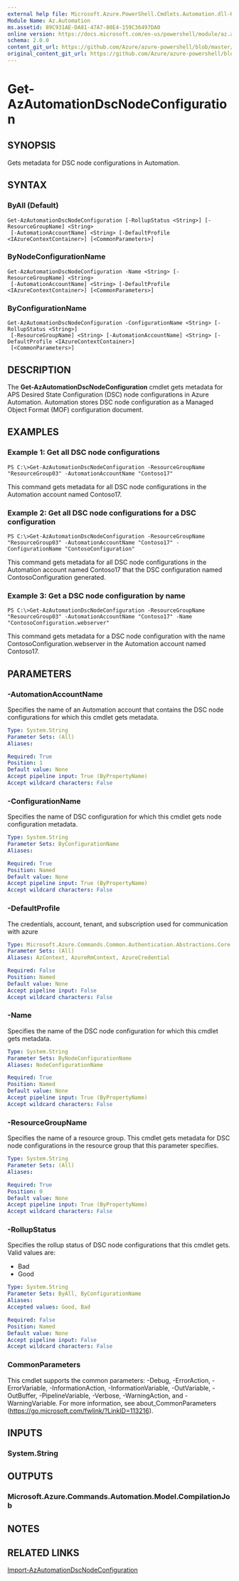 ```yaml
---
external help file: Microsoft.Azure.PowerShell.Cmdlets.Automation.dll-Help.xml
Module Name: Az.Automation
ms.assetid: 89C931AE-DA81-47A7-80E4-159C36497DA0
online version: https://docs.microsoft.com/en-us/powershell/module/az.automation/get-azautomationdscnodeconfiguration
schema: 2.0.0
content_git_url: https://github.com/Azure/azure-powershell/blob/master/src/Automation/Automation/help/Get-AzAutomationDscNodeConfiguration.md
original_content_git_url: https://github.com/Azure/azure-powershell/blob/master/src/Automation/Automation/help/Get-AzAutomationDscNodeConfiguration.md
---
```


# Get-AzAutomationDscNodeConfiguration

## SYNOPSIS
Gets metadata for DSC node configurations in Automation.

## SYNTAX

### ByAll (Default)
```
Get-AzAutomationDscNodeConfiguration [-RollupStatus <String>] [-ResourceGroupName] <String>
 [-AutomationAccountName] <String> [-DefaultProfile <IAzureContextContainer>] [<CommonParameters>]
```

### ByNodeConfigurationName
```
Get-AzAutomationDscNodeConfiguration -Name <String> [-ResourceGroupName] <String>
 [-AutomationAccountName] <String> [-DefaultProfile <IAzureContextContainer>] [<CommonParameters>]
```

### ByConfigurationName
```
Get-AzAutomationDscNodeConfiguration -ConfigurationName <String> [-RollupStatus <String>]
 [-ResourceGroupName] <String> [-AutomationAccountName] <String> [-DefaultProfile <IAzureContextContainer>]
 [<CommonParameters>]
```

## DESCRIPTION
The **Get-AzAutomationDscNodeConfiguration** cmdlet gets metadata for APS Desired State Configuration (DSC) node configurations in Azure Automation.
Automation stores DSC node configuration as a Managed Object Format (MOF) configuration document.

## EXAMPLES

### Example 1: Get all DSC node configurations
```
PS C:\>Get-AzAutomationDscNodeConfiguration -ResourceGroupName "ResourceGroup03" -AutomationAccountName "Contoso17"
```

This command gets metadata for all DSC node configurations in the Automation account named Contoso17.

### Example 2: Get all DSC node configurations for a DSC configuration
```
PS C:\>Get-AzAutomationDscNodeConfiguration -ResourceGroupName "ResourceGroup03" -AutomationAccountName "Contoso17" -ConfigurationName "ContosoConfiguration"
```

This command gets metadata for all DSC node configurations in the Automation account named Contoso17 that the DSC configuration named ContosoConfiguration generated.

### Example 3: Get a DSC node configuration by name
```
PS C:\>Get-AzAutomationDscNodeConfiguration -ResourceGroupName "ResourceGroup03" -AutomationAccountName "Contoso17" -Name "ContosoConfiguration.webserver"
```

This command gets metadata for a DSC node configuration with the name ContosoConfiguration.webserver in the Automation account named Contoso17.

## PARAMETERS

### -AutomationAccountName
Specifies the name of an Automation account that contains the DSC node configurations for which this cmdlet gets metadata.

```yaml
Type: System.String
Parameter Sets: (All)
Aliases:

Required: True
Position: 1
Default value: None
Accept pipeline input: True (ByPropertyName)
Accept wildcard characters: False
```

### -ConfigurationName
Specifies the name of DSC configuration for which this cmdlet gets node configuration metadata.

```yaml
Type: System.String
Parameter Sets: ByConfigurationName
Aliases:

Required: True
Position: Named
Default value: None
Accept pipeline input: True (ByPropertyName)
Accept wildcard characters: False
```

### -DefaultProfile
The credentials, account, tenant, and subscription used for communication with azure

```yaml
Type: Microsoft.Azure.Commands.Common.Authentication.Abstractions.Core.IAzureContextContainer
Parameter Sets: (All)
Aliases: AzContext, AzureRmContext, AzureCredential

Required: False
Position: Named
Default value: None
Accept pipeline input: False
Accept wildcard characters: False
```

### -Name
Specifies the name of the DSC node configuration for which this cmdlet gets metadata.

```yaml
Type: System.String
Parameter Sets: ByNodeConfigurationName
Aliases: NodeConfigurationName

Required: True
Position: Named
Default value: None
Accept pipeline input: True (ByPropertyName)
Accept wildcard characters: False
```

### -ResourceGroupName
Specifies the name of a resource group.
This cmdlet gets metadata for DSC node configurations in the resource group that this parameter specifies.

```yaml
Type: System.String
Parameter Sets: (All)
Aliases:

Required: True
Position: 0
Default value: None
Accept pipeline input: True (ByPropertyName)
Accept wildcard characters: False
```

### -RollupStatus
Specifies the rollup status of DSC node configurations that this cmdlet gets.
Valid values are: 
- Bad 
- Good

```yaml
Type: System.String
Parameter Sets: ByAll, ByConfigurationName
Aliases:
Accepted values: Good, Bad

Required: False
Position: Named
Default value: None
Accept pipeline input: False
Accept wildcard characters: False
```

### CommonParameters
This cmdlet supports the common parameters: -Debug, -ErrorAction, -ErrorVariable, -InformationAction, -InformationVariable, -OutVariable, -OutBuffer, -PipelineVariable, -Verbose, -WarningAction, and -WarningVariable. For more information, see about_CommonParameters (https://go.microsoft.com/fwlink/?LinkID=113216).

## INPUTS

### System.String

## OUTPUTS

### Microsoft.Azure.Commands.Automation.Model.CompilationJob

## NOTES

## RELATED LINKS

[Import-AzAutomationDscNodeConfiguration](./Import-AzAutomationDscNodeConfiguration.md)


